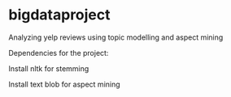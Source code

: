 # bigdataproject
Analyzing yelp reviews using topic modelling and aspect mining

Dependencies for the project: 

Install nltk for stemming

Install text blob for aspect mining
